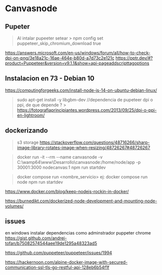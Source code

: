 
# Canvasnode


## Pupeter
>Al intalar pupeeter setear  > npm config set puppeteer_skip_chromium_download true

https://answers.microsoft.com/en-us/windows/forum/all/how-to-check-dpi-on-png/3e18a21c-16ae-464e-b80d-a7d73c2e121c
https://pptr.dev/#?product=Puppeteer&version=v9.1.1&show=api-pageaddscripttagoptions

## Instalacion en 73 - Debian 10 
https://computingforgeeks.com/install-node-js-14-on-ubuntu-debian-linux/
 >sudo apt-get install -y libgbm-dev //dependencia de pupeteer
dpi o ppi, de que depende ? >
 https://fotografiaprincipiantes.wordpress.com/2013/09/25/dpi-o-ppi-en-lightroom/



## dockerizando
> s3 storage
https://stackoverflow.com/questions/48716266/sharp-image-library-rotates-image-when-resizing/48726267#48726267

>docker run -it --rm --name canvasnode -v C:\wamp64\www\Desarrollo\canvasnode:/home/node/app -p 30001:3000 nodecanvas:1 npm run startdev

>docker compose run <nombre_servicio> <comando ejecuta dentro del contenedor>
ej: docker compose run node npm run startdev 

https://www.docker.com/blog/keep-nodejs-rockin-in-docker/

https://burnedikt.com/dockerized-node-development-and-mounting-node-volumes/

## issues 

en windows instalar dependencias como adminstrador puppeter chrome 
https://gist.github.com/andrei-tofan/b75082574544aee19de1295a48323ad5


https://github.com/puppeteer/puppeteer/issues/1994


https://hackernoon.com/alpine-docker-image-with-secured-communication-ssl-tls-go-restful-api-128eb6b54f1f